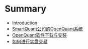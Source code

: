# Summary

* [Introduction](README.md)
* [SmartQuant公司的OpenQuant系统](whats-the-smartquant-or-openquant.md)
* [OpenQuant软件下载与安装](installing.md)
* [如何进行实盘交易](realtime_trading.md)

